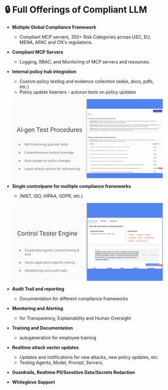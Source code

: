 # 🔒 Full Offerings of Compliant LLM

- **Multiple Global Compliance Framework**
  - Compliant MCP servers, 350+ Risk Categories across USC, EU, MENA, APAC and CN's regulations.

- **Compliant MCP Servers**
  - Logging, RBAC, and Monitoring of MCP servers and resources.

- **Internal policy hub integration**
  - Custom policy testing and evidence collection (wikis, docs, pdfs, etc.)
  - Policy update listeners - autorun tests on policy updates

  ![Custom Policy Integration](images/custom_policy_integrations.png)


- **Single controlpane for multiple compliance frameworks**
  - (NIST, ISO, HIPAA, GDPR, etc.)
  
  ![Control level Tests](images/control_tests.png)

- **Audit Trail and reporting**
  - Documentation for different compliance frameworks

- **Monitoring and Alerting**
  - for Transparency, Explainability and Human Oversight

- **Training and Documentation**
  - autogeneration for employee training

- **Realtime attack vector updates**
  - Updates and notifications for new attacks, new policy updates, etc.
  - Testing Agents, Model, Prompt, Servers.

- **Guardrails, Realtime PII/Sensitive Data/Secrets Redaction**

- **Whiteglove Support**
